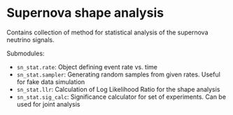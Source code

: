 # Supernova shape analysis

Contains collection of method for statistical analysis of the supernova neutrino signals.

Submodules:

* `sn_stat.rate`: Object defining event rate vs. time
* `sn_stat.sampler`: Generating random samples from given rates. Useful for fake data simulation
* `sn_stat.llr`:  Calculation of Log Likelihood Ratio for the shape analysis
* `sn_stat.sig_calc`:  Significance calculator for set of experiments. Can be used for joint analysis


